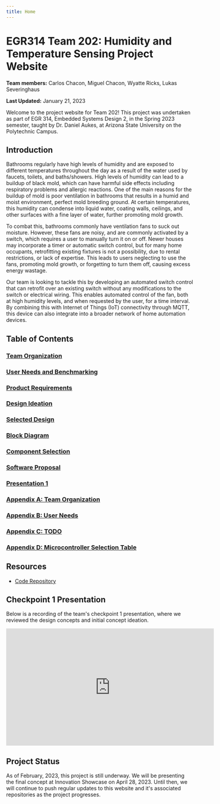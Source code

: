 ```yaml
---
title: Home
---
```


# EGR314 Team 202: Humidity and Temperature Sensing Project Website
**Team members:** Carlos Chacon, Miguel Chacon, Wyatte Ricks, Lukas Severinghaus

**Last Updated:** January 21, 2023

Welcome to the project website for Team 202! This project was undertaken as part of EGR 314, Embedded Systems Design 2, in the Spring 2023 semester, taught by Dr. Daniel Aukes, at Arizona State University on the Polytechnic Campus.

 
## Introduction
Bathrooms regularly have high levels of humidity and are exposed to different temperatures throughout the day as a result of the water used by faucets, toilets, and baths/showers. High levels of humidity can lead to a buildup of black mold, which can have harmful side effects including respiratory problems and allergic reactions. One of the main reasons for the buildup of mold is poor ventilation in bathrooms that results in a humid and moist environment, perfect mold breeding ground. At certain temperatures, this humidity can condense into liquid water, coating walls, ceilings, and other surfaces with a fine layer of water, further promoting mold growth. 

To combat this, bathrooms commonly have ventilation fans to suck out moisture. However, these fans are noisy, and are commonly activated by a switch, which requires a user to manually turn it on or off. Newer houses may incorporate a timer or automatic switch control, but for many home occupants, retrofitting existing fixtures is not a possibility, due to rental restrictions, or lack of expertise. This leads to users neglecting to use the fans, promoting mold growth, or forgetting to turn them off, causing excess energy wastage. 

Our team is looking to tackle this by developing an automated switch control that can retrofit over an existing switch without any modifications to the switch or electrical wiring. This enables automated control of the fan, both at high humidity levels, and when requested by the user, for a time interval. By combining this with Internet of Things (IoT) connectivity through MQTT, this device can also integrate into a broader network of home automation devices. 

## Table of Contents

### [Team Organization](team-organization)
### [User Needs and Benchmarking](user-needs)
### [Product Requirements](product-requirements)
### [Design Ideation](design-ideation)
### [Selected Design](selected-design)
### [Block Diagram](block-diagram)
### [Component Selection](component-selection)
### [Software Proposal](software-pruposal)
### [Presentation 1](presentation-1)
### [Appendix A: Team Organization](appendix-a-team-organization)
### [Appendix B: User Needs](appendix-b-user-needs)
### [Appendix C: TODO](#)
### [Appendix D: Microcontroller Selection Table](appendix-d-microcontroller-selection)

## Resources
* [Code Repository](https://github.com/egr314-team202/project-code)


## Checkpoint 1 Presentation
Below is a recording of the team's checkpoint 1 presentation, where we reviewed the design concepts and initial concept ideation. 
<iframe width="560" height="315" src="https://www.youtube.com/embed/SYfvdtbThY8" title="YouTube video player" frameborder="0" allow="accelerometer; autoplay; clipboard-write; encrypted-media; gyroscope; picture-in-picture; web-share" allowfullscreen></iframe>


## Project Status
As of February, 2023, this project is still underway. We will be presenting the final concept at Innovation Showcase on April 28, 2023. Until then, we will continue to push regular updates to this website and it's associated repositories as the project progresses.

